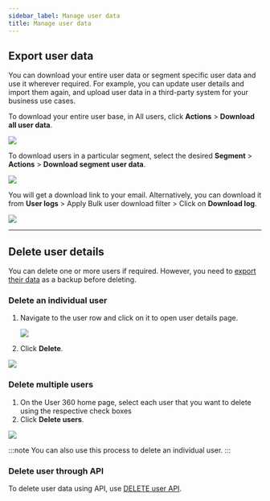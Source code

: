 ```yaml
---
sidebar_label: Manage user data
title: Manage user data
---
```



## Export user data

 You can download your entire user data or segment specific user data and use it wherever required. For example, you can update user details and import them again, and upload user data in a third-party system for your business use cases.

To download your entire user base, in All users, click **Actions** > **Download all user data**.

![](https://i.imgur.com/EPBeFUv.png)


To download users in a particular segment, select the desired **Segment** > **Actions** > **Download segment user data**.

![](https://i.imgur.com/0FIZgh7.png)

You will get a download link to your email. Alternatively, you can download it from **User logs** > Apply Bulk user download filter > Click on **Download log**.


![](https://i.imgur.com/jNPgPuq.png)

***

## Delete user details

You can delete one or more users if required. However, you need to [export their data](#export-user-data) as a backup before deleting.


### Delete an individual user

1. Navigate to the user row and click on it to open user details page.

   ![](https://i.imgur.com/2jZYHX7.png)

2. Click **Delete**.
 
  ![](https://i.imgur.com/r9s3ml1.png)


### Delete multiple users

1. On the User 360 home page, select each user that you want to delete using the respective check boxes 
2. Click **Delete users**.

 
 ![](https://i.imgur.com/ggBwK4A.png)

:::note
You can also use this process to delete an individual user.
:::

### Delete user through API

To delete user data using API, use [DELETE user API](https://documenter.getpostman.com/view/17583548/UVsEVUsg#73c5f32f-e6a5-4a3b-afbe-c17b7770d65b).

<!--
***  

## View user activity logs

  

User logs is a space for your to audit your user data. There are 3 types of logs that User 360 supports:


-  **CSV import**: This log appears whenever you [import users using a CSV file](/docs/platform_concepts/engagement/cdp/user_data/import_users). The associated *Download log* link contains details about the import process, that is, which records were imported, merged, or failed.
-  **Bulk users download**:  This log appears whenever you [export your user data](#export-user-data). Use the associated *Download log* to download the exported user data in a CSV file.
-  **Bulk user delete **: This log appears whenever you [delete your user data](#delete-user-data).

  

![](https://i.imgur.com/s86psKQ.png)

-->
